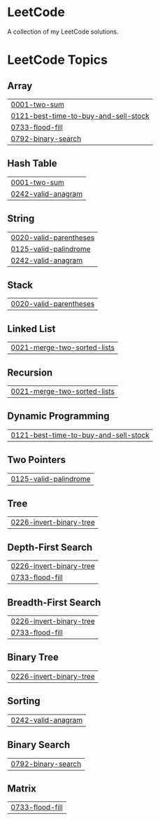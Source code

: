 # LeetCode
A collection of my LeetCode solutions.

<!---LeetCode Topics Start-->
# LeetCode Topics
## Array
|  |
| ------- |
| [0001-two-sum](https://github.com/Asnvir/LeetCode-exercises/tree/master/0001-two-sum) |
| [0121-best-time-to-buy-and-sell-stock](https://github.com/Asnvir/LeetCode-exercises/tree/master/0121-best-time-to-buy-and-sell-stock) |
| [0733-flood-fill](https://github.com/Asnvir/LeetCode-exercises/tree/master/0733-flood-fill) |
| [0792-binary-search](https://github.com/Asnvir/LeetCode-exercises/tree/master/0792-binary-search) |
## Hash Table
|  |
| ------- |
| [0001-two-sum](https://github.com/Asnvir/LeetCode-exercises/tree/master/0001-two-sum) |
| [0242-valid-anagram](https://github.com/Asnvir/LeetCode-exercises/tree/master/0242-valid-anagram) |
## String
|  |
| ------- |
| [0020-valid-parentheses](https://github.com/Asnvir/LeetCode-exercises/tree/master/0020-valid-parentheses) |
| [0125-valid-palindrome](https://github.com/Asnvir/LeetCode-exercises/tree/master/0125-valid-palindrome) |
| [0242-valid-anagram](https://github.com/Asnvir/LeetCode-exercises/tree/master/0242-valid-anagram) |
## Stack
|  |
| ------- |
| [0020-valid-parentheses](https://github.com/Asnvir/LeetCode-exercises/tree/master/0020-valid-parentheses) |
## Linked List
|  |
| ------- |
| [0021-merge-two-sorted-lists](https://github.com/Asnvir/LeetCode-exercises/tree/master/0021-merge-two-sorted-lists) |
## Recursion
|  |
| ------- |
| [0021-merge-two-sorted-lists](https://github.com/Asnvir/LeetCode-exercises/tree/master/0021-merge-two-sorted-lists) |
## Dynamic Programming
|  |
| ------- |
| [0121-best-time-to-buy-and-sell-stock](https://github.com/Asnvir/LeetCode-exercises/tree/master/0121-best-time-to-buy-and-sell-stock) |
## Two Pointers
|  |
| ------- |
| [0125-valid-palindrome](https://github.com/Asnvir/LeetCode-exercises/tree/master/0125-valid-palindrome) |
## Tree
|  |
| ------- |
| [0226-invert-binary-tree](https://github.com/Asnvir/LeetCode-exercises/tree/master/0226-invert-binary-tree) |
## Depth-First Search
|  |
| ------- |
| [0226-invert-binary-tree](https://github.com/Asnvir/LeetCode-exercises/tree/master/0226-invert-binary-tree) |
| [0733-flood-fill](https://github.com/Asnvir/LeetCode-exercises/tree/master/0733-flood-fill) |
## Breadth-First Search
|  |
| ------- |
| [0226-invert-binary-tree](https://github.com/Asnvir/LeetCode-exercises/tree/master/0226-invert-binary-tree) |
| [0733-flood-fill](https://github.com/Asnvir/LeetCode-exercises/tree/master/0733-flood-fill) |
## Binary Tree
|  |
| ------- |
| [0226-invert-binary-tree](https://github.com/Asnvir/LeetCode-exercises/tree/master/0226-invert-binary-tree) |
## Sorting
|  |
| ------- |
| [0242-valid-anagram](https://github.com/Asnvir/LeetCode-exercises/tree/master/0242-valid-anagram) |
## Binary Search
|  |
| ------- |
| [0792-binary-search](https://github.com/Asnvir/LeetCode-exercises/tree/master/0792-binary-search) |
## Matrix
|  |
| ------- |
| [0733-flood-fill](https://github.com/Asnvir/LeetCode-exercises/tree/master/0733-flood-fill) |
<!---LeetCode Topics End-->